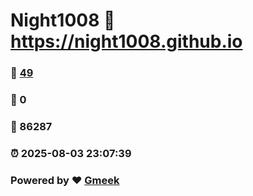 # Night1008 :link: https://night1008.github.io 
### :page_facing_up: [49](https://night1008.github.io/tag.html) 
### :speech_balloon: 0 
### :hibiscus: 86287 
### :alarm_clock: 2025-08-03 23:07:39 
### Powered by :heart: [Gmeek](https://github.com/Meekdai/Gmeek)
